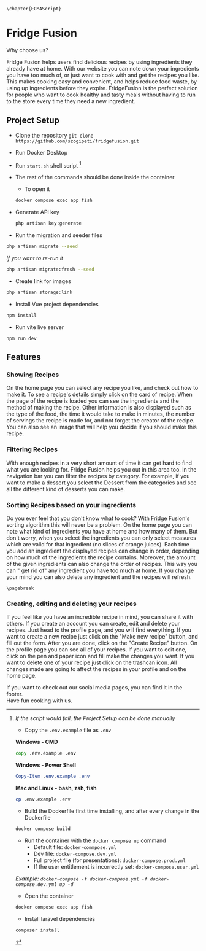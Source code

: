 ```{=tex}
\chapter{ECMAScript}
```

# Fridge Fusion

Why choose us?

Fridge Fusion helps users find delicious recipes by using ingredients they already have at home. With our website you
can note down your ingredients you have too much of, or just want to cook with and get the recipes you like. This makes
cooking easy and convenient, and helps reduce food waste, by using up ingredients before they expire. FridgeFusion is
the perfect solution for people who want to cook healthy and tasty meals without having to run to the store
every time they need a new ingredient.

## Project Setup

- Clone the repository `git clone https://github.com/szogipeti/fridgefusion.git`
- Run Docker Desktop
- Run `start.sh` shell script [^bignote]
- The rest of the commands should be done inside the container
    - To open it

  ```bash
  docker compose exec app fish
  ```

- Generate API key

  ```bash
  php artisan key:generate
  ``` 

- Run the migration and seeder files

```bash
php artisan migrate --seed
```

*If you want to re-run it*

```bash
php artisan migrate:fresh --seed
```

- Create link for images

```bash
php artisan storage:link
```

- Install Vue project dependencies

```bash
npm install
```

- Run vite live server

```˛bash
npm run dev
```

[^bignote]: *If the script would fail, the Project Setup can be done manually*

	- Copy the `.env.example` file as `.env`
	
	**Windows - CMD**
	
	```bat
	copy .env.example .env
	```
	
	**Windows - Power Shell**
	
	```powershell
	Copy-Item .env.example .env
	```
	
	**Mac and Linux - bash, zsh, fish**
	
	```bash
	cp .env.example .env
	```
	
	- Build the Dockerfile first time installing, and after every change in the Dockerfile
	
	```bash
	docker compose build
	```
	
	- Run the container with the `docker compose up` command
		- Default file: `docker-commpose.yml`
		- Dev file: `docker-compose.dev.yml`
		- Full project file (for presentations): `docker-compose.prod.yml`
		- If the user entitlement is incorrectly set: `docker-compose.user.yml`

	*Example: `docker-compose -f docker-compose.yml -f docker-compose.dev.yml up -d`*
	
	- Open the container
	
	```bash
	docker compose exec app fish
	```
	
	- Install laravel dependencies
	
	```bash
	composer install
	```

## Features

### Showing Recipes

On the home page you can select any recipe you like, and check out how to make it. To see a recipe's details simply
click on the card of recipe. When the page of the recipe is loaded you can see the ingredients and the method of making
the recipe. Other information is also displayed such as the type of the food, the time it would take to make in minutes,
the number of servings the recipe is made for, and not forget the creator of the recipe. You can also see an image that
will help you decide if you should make this recipe.

### Filtering Recipes

With enough recipes in a very short amount of time it can get hard to find what you are looking for. Fridge Fusion helps
you out in this area too. In the navigation bar you can filter the recipes by category. For example, if you want to make
a dessert you select the Dessert from the categories and see all the different kind of desserts you can make.

### Sorting Recipes based on your ingredients

Do you ever feel that you don't know what to cook? With Fridge Fusion's sorting algorithm this will never be a problem.
On the home page you can note what kind of ingredients you have at home and how many of them. But don't worry, when you
select the ingredients you can only select measures which are valid for that ingredient (no slices of orange juices).
Each time you add an ingredient the displayed recipes can change in order, depending on how much of the ingredients the
recipe contains. Moreover, the amount of the given ingredients can also change the order of recipes. This way you can "
get rid of" any ingredient you have too much at home. If you change your mind you can also delete any ingredient and the
recipes will refresh.

```{=tex}
\pagebreak
```

### Creating, editing and deleting your recipes

If you feel like you have an incredible recipe in mind, you can share it with others. If you create an account you can
create, edit and delete your recipes. Just head to the profile page, and you will find everything. If you want to create
a new recipe just click on the "Make new recipe" button, and fill out the form. After you are done, click on the "Create
Recipe" button. On the profile page you can see all of your recipes. If you want to edit one, click on the pen and paper
icon and fill make the changes you want. If you want to delete one of your recipe just click on the trashcan icon. All
changes made are going to affect the recipes in your profile and on the home page.

If you want to check out our social media pages, you can find it in the footer. <br>Have fun cooking with us.